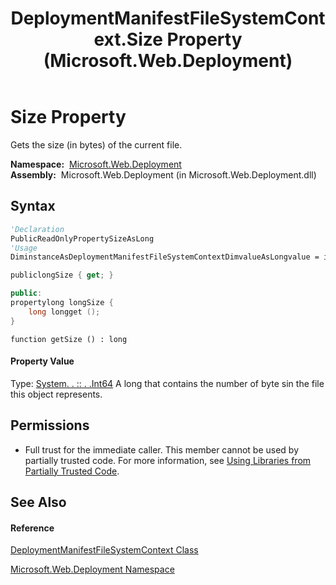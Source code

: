 ﻿---
title: DeploymentManifestFileSystemContext.Size Property  (Microsoft.Web.Deployment)
TOCTitle: Size Property
ms:assetid: P:Microsoft.Web.Deployment.DeploymentManifestFileSystemContext.Size
ms:mtpsurl: https://msdn.microsoft.com/en-us/library/microsoft.web.deployment.deploymentmanifestfilesystemcontext.size(v=VS.90)
ms:contentKeyID: 20208944
ms.date: 05/02/2012
mtps_version: v=VS.90
f1_keywords:
- Microsoft.Web.Deployment.DeploymentManifestFileSystemContext.Size
- Microsoft.Web.Deployment.DeploymentManifestFileSystemContext.get_Size
dev_langs:
- CSharp
- JScript
- VB
- c++
api_location:
- Microsoft.Web.Deployment.dll
api_name:
- Microsoft.Web.Deployment.DeploymentManifestFileSystemContext.get_Size
- Microsoft.Web.Deployment.DeploymentManifestFileSystemContext.Size
api_type:
- Managed
topic_type:
- apiref
- kbSyntax
product_family_name: VS
ROBOTS: INDEX,FOLLOW
---

# Size Property

Gets the size (in bytes) of the current file.

**Namespace:**  [Microsoft.Web.Deployment](microsoft-web-deployment-namespace.md)  
**Assembly:**  Microsoft.Web.Deployment (in Microsoft.Web.Deployment.dll)

## Syntax

``` vb
'Declaration
PublicReadOnlyPropertySizeAsLong
'Usage
DiminstanceAsDeploymentManifestFileSystemContextDimvalueAsLongvalue = instance.Size
```

``` csharp
publiclongSize { get; }
```

``` c++
public:
propertylong longSize {
    long longget ();
}
```

``` jscript
function getSize () : long
```

#### Property Value

Type: [System. . :: . .Int64](https://msdn.microsoft.com/en-us/library/6yy583ek\(v=vs.90\))  
A long that contains the number of byte sin the file this object represents.  

## Permissions

  - Full trust for the immediate caller. This member cannot be used by partially trusted code. For more information, see [Using Libraries from Partially Trusted Code](https://msdn.microsoft.com/en-us/library/8skskf63\(v=vs.90\)).

## See Also

#### Reference

[DeploymentManifestFileSystemContext Class](deploymentmanifestfilesystemcontext-class-microsoft-web-deployment.md)

[Microsoft.Web.Deployment Namespace](microsoft-web-deployment-namespace.md)

